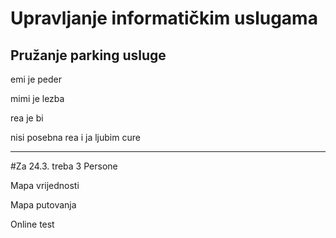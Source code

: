 # Upravljanje informatičkim uslugama
## Pružanje parking usluge
emi je peder

mimi je lezba

rea je bi


nisi posebna rea i ja ljubim cure

---------------------------
#Za 24.3. treba 
3 Persone

Mapa vrijednosti

Mapa putovanja

Online test
